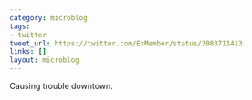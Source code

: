 ```yaml
---
category: microblog
tags:
- twitter
tweet_url: https://twitter.com/ExMember/status/3083711413
links: []
layout: microblog
---
```

Causing trouble downtown.
